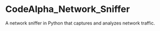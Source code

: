 # CodeAlpha_Network_Sniffer
A network sniffer in Python that captures and analyzes network traffic.
